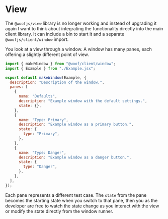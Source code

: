 # View

The `@woofjs/view` library is no longer working and instead of upgrading it again I want to think about integrating the
functionality directly into the main client library. It can include a bin to start it and a separate `@woofjs/client/window`
import.

You look at a view through a window. A window has many panes, each offering a slightly different point of view.

```js
import { makeWindow } from "@woof/client/window";
import { Example } from "./Example.jsx";

export default makeWindow(Example, {
  description: "Description of the window.",
  panes: [
    {
      name: "Defaults",
      description: "Example window with the default settings.",
      state: {},
    },
    {
      name: "Type: Primary",
      description: "Example window as a primary button.",
      state: {
        type: "Primary",
      },
    },
    {
      name: "Type: Danger",
      description: "Example window as a danger button.",
      state: {
        type: "Danger",
      },
    },
  ],
});
```

Each pane represents a different test case. The `state` from the pane becomes the starting state when you switch to that
pane, then you as the developer are free to watch the state change as you interact with the view or modify the state
directly from the window runner.
